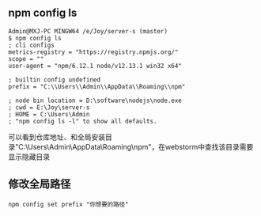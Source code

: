 ## npm config ls
```
Admin@MXJ-PC MINGW64 /e/Joy/server-s (master)
$ npm config ls
; cli configs
metrics-registry = "https://registry.npmjs.org/"
scope = ""
user-agent = "npm/6.12.1 node/v12.13.1 win32 x64"

; builtin config undefined
prefix = "C:\\Users\\Admin\\AppData\\Roaming\\npm"

; node bin location = D:\software\nodejs\node.exe
; cwd = E:\Joy\server-s
; HOME = C:\Users\Admin
; "npm config ls -l" to show all defaults.
```
可以看到仓库地址、和全局安装目录"C:\\Users\\Admin\\AppData\\Roaming\\npm"，在webstorm中查找该目录需要显示隐藏目录

##  修改全局路径
```
npm config set prefix "你想要的路径"
```
